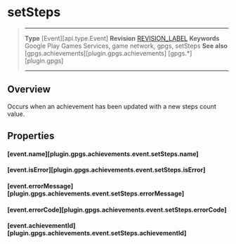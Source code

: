 # setSteps

> --------------------- ------------------------------------------------------------------------------------------
> __Type__              [Event][api.type.Event]
> __Revision__          [REVISION_LABEL](REVISION_URL)
> __Keywords__          Google Play Games Services, game network, gpgs, setSteps
> __See also__          [gpgs.achievements][plugin.gpgs.achievements]
>                       [gpgs.*][plugin.gpgs]
> --------------------- ------------------------------------------------------------------------------------------

## Overview

Occurs when an achievement has been updated with a new steps count value.

## Properties

#### [event.name][plugin.gpgs.achievements.event.setSteps.name]

#### [event.isError][plugin.gpgs.achievements.event.setSteps.isError]

#### [event.errorMessage][plugin.gpgs.achievements.event.setSteps.errorMessage]

#### [event.errorCode][plugin.gpgs.achievements.event.setSteps.errorCode]

#### [event.achievementId][plugin.gpgs.achievements.event.setSteps.achievementId]